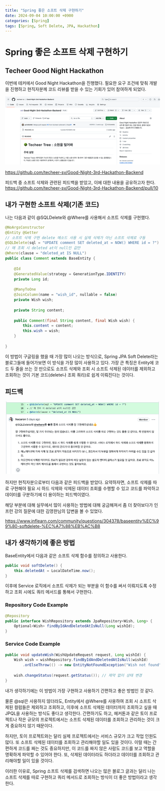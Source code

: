 ```yaml
---
title: "Spring 좋은 소프트 삭제 구현하기"
date: 2024-09-04 10:00:00 +0900
categories: [Spring]
tags: [Spring, Soft Delete, JPA, Hackathon]
---
```


# Spring 좋은 소프트 삭제 구현하기

## Techeer Good Night Hackathon

이번에 테커에서 Good Night Hackathon을 진행했다.
필요한 요구 조건에 맞춰 개발을 진행하고 현직자분께 코드 리뷰를 받을 수 있는 기회가 있어 참여하게 되었다.

![해커톤 개요](/assets/img/posts/2024-09-04-spring-soft-delete/hackathon.png)

https://github.com/techeer-sv/Good-Night-3rd-Hackathon-Backend

피드백 중 소프트 삭제와 관련된 피드백을 받았고, 이에 대한 내용을 공유하고자 한다.
https://github.com/techeer-sv/Good-Night-3rd-Hackathon-Backend/pull/10

## 내가 구현한 소프트 삭제(기존 코드)

나는 다음과 같이 @SQLDelete와 @Where를 사용해서 소프트 삭제를 구현했다.

```java
@NoArgsConstructor
@Entity @Getter
// 소프트 삭제 구현 delete 메소드 사용 시 실제 삭제가 아닌 소프트 삭제로 구동
@SQLDelete(sql = "UPDATE comment SET deleted_at = NOW() WHERE id = ?")
// 매 조회 시 deleted at이 null인 값만
@Where(clause = "deleted_at IS NULL")
public class Comment extends BaseEntity {

    @Id
    @GeneratedValue(strategy = GenerationType.IDENTITY)
    private Long id;

    @ManyToOne
    @JoinColumn(name = "wish_id", nullable = false)
    private Wish wish;

    private String content;

    public Comment(final String content, final Wish wish) {
        this.content = content;
        this.wish = wish;
    }

}
```

이 방법이 구글링을 했을 때 가장 많이 나오는 방식으로, Spring JPA Soft Delete라는 블로그들에 들어가보면 이 방식을 가장 많이 사용하고 있다. 가장 큰 특징은 Entity에 코드 두 줄을 쓰는 것 만으로도 소프트 삭제와 조회 시 소프트 삭제된 데이터를 제외하고 조회하는 것이 기본 코드(delete나 조회 쿼리)로 쉽게 이뤄진다는 것이다.

## 피드백

![피드백 내용](/assets/img/posts/2024-09-04-spring-soft-delete/feedback.png)

하지만 현직자분으로부터 다음과 같은 피드백을 받았다. 요약하자면, 소프트 삭제를 따로 구현해야 필요 시 하드 삭제와 삭제된 데이터 조회를 수행할 수 있고 코드를 파악하고 데이터를 구분하기에 더 용이하는 피드백이였다.

해당 부분에 대해 실무에서 많이 사용하는 방법에 대해 궁금해져서 좀 더 찾아보다가 인프런 강의 질문에 대한 김영한님의 답변을 볼 수 있었다.

https://www.inflearn.com/community/questions/304378/baseentity%EC%99%80-softdelete-%EC%A7%88%EB%AC%B8

## 내가 생각하기에 좋은 방법

BaseEntity에서 다음과 같은 소프트 삭제 함수를 정의하고 사용한다.

```java
public void softDelete() {
    this.deletedAt = LocalDateTime.now();
}
```

이후에 Service 로직에서 소프트 삭제가 되는 부분을 이 함수를 써서 이뤄지도록 수정하고 조회 시에도 쿼리 메서드를 통해서 구현한다.

### Repository Code Example

```java
@Repository
public interface WishRepository extends JpaRepository<Wish, Long> {
    Optional<Wish> findByIdAndDeletedAtIsNull(Long wishId);
}
```

### Service Code Example

```java
public void updateWish(WishUpdateRequest request, Long wishId) {
    Wish wish = wishRepository.findByIdAndDeletedAtIsNull(wishId)
        .orElseThrow(() -> new EntityNotFoundException("Wish not found"));

    wish.changeStatus(request.getStatus()); // 제약 없이 상태 변경
}
```

내가 생각하기에는 이 방법이 가장 구현하고 사용하기 간편하고 좋은 방법인 것 같다.

물론 @sql은 사용하지 않더라도, Entity에서 @Where를 사용하여 조회 시 소프트 삭제된 컬럼들은 제외하고 조회하고, 이후에 소프트 삭제된 데이터까지 조회하고 싶을 때 JPQL을 사용하는 방식도 좋다고 생각한다. 간편하기도 하고, 헤커톤과 같은 토이 프로젝트나 작은 규모의 프로젝트에서는 소프트 삭제된 데이터를 조회하고 관리하는 것이 크게 중요하지 않기 때문이다.

하지만, 토이 프로젝트와는 달리 실제 프로젝트에서는 서비스 규모가 크고 작업 인원도 많다. 또 소프트 삭제된 데이터를 조회하고 관리해야할 일도 있을 것이다. 이럴 때는 간편하게 코드를 짜는 것도 중요하지만, 이 코드를 짜지 않은 사람도 코드를 보고 역할을 명확하게 파악할 수 있어야 한다. 또, 삭제된 데이터라도 하더라고 데이터를 조회하고 관리해야할 일이 있을 것이다.

이러한 이유로, Spring 소프트 삭제를 검색하면 나오는 많은 블로그 글과는 달리 나는 소프트 삭제를 따로 구현하고 쿼리 메서드로 조회하는 방식이 더 좋은 방법이라고 생각한다.
